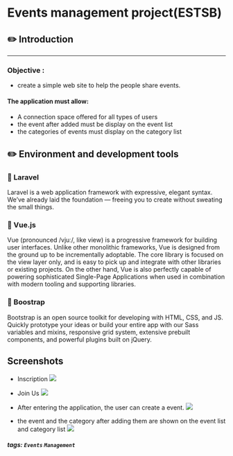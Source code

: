 # Events management project(ESTSB)

##  :pencil2:  Introduction
---
###  Objective : 
* create a simple web site to help the people share events.
 
#### The application must allow:
*  A connection space offered for all types of users
*  the event after added must be display on the event list 
*  the categories of events must display on the category list


:pencil2: Environment and development tools
--

### :ledger: Laravel 
Laravel is a web application framework with expressive, elegant syntax. We’ve already laid the foundation — freeing you to create without sweating the small things.

### :ledger: Vue.js 
Vue (pronounced /vjuː/, like view) is a progressive framework for building user interfaces. Unlike other monolithic frameworks, Vue is designed from the ground up to be incrementally adoptable. The core library is focused on the view layer only, and is easy to pick up and integrate with other libraries or existing projects. On the other hand, Vue is also perfectly capable of powering sophisticated Single-Page Applications when used in combination with modern tooling and supporting libraries.

### :ledger: Boostrap
Bootstrap is an open source toolkit for developing with HTML, CSS, and JS. Quickly prototype your ideas or build your entire app with our Sass variables and mixins, responsive grid system, extensive prebuilt components, and powerful plugins built on jQuery.

Screenshots
---
- Inscription
![](https://i.imgur.com/ye6lYoI.png)



- Join Us
![](https://i.imgur.com/xjkVz7T.png)


- After entering the application, the user can create a event.
![](https://i.imgur.com/GXjDLqu.png)

- the event and the category after adding them are shown on the event list and category list
![](https://i.imgur.com/dSbWqfU.png)

##### tags:  `Events` `Management`
